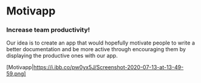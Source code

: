 # Motivapp
### Increase team productivity!

Our idea is to create an app that would hopefully motivate people to write a better documentation and be more active through encouraging them by displaying the productive ones with our app.

[Motivapp|https://i.ibb.co/pw0yx5J/Screenshot-2020-07-13-at-13-49-59.png]
